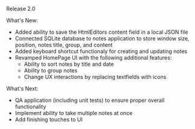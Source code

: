Release 2.0

What's New:
- Added ability to save the HtmlEditors content field in a local JSON file
- Connected SQLite database to notes application to store window size, position, notes title, group, and content
- Added keyboard shortcut functionaly for creating and updating notes
- Revamped HomePage UI with the following additional features:
    - Ability to sort notes by title and date
    - Ability to group notes
    - Change UX interactions by replacing textfields with icons

What's Next:
- QA application (including unit tests) to ensure proper overall functionality
- Implement ability to take multiple notes at once
- Add finishing touches to UI
